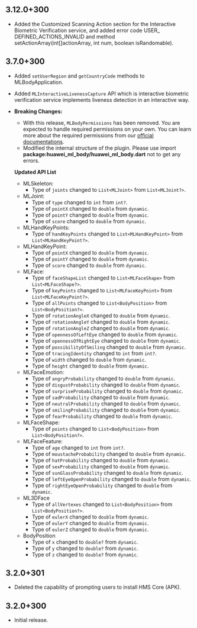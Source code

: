 ## 3.12.0+300

- Added the Customized Scanning Action section for the Interactive Biometric Verification service, and added error code USER_ DEFINED_ACTIONS_INVALID and method setActionArray(int[]actionArray, int num, boolean isRandomable).

## 3.7.0+300

- Added `setUserRegion` and `getCountryCode` methods to MLBodyApplication.
- Added `MLInteractiveLivenessCapture` API which is interactive biometric verification service implements liveness detection in an interactive way.

- **Breaking Changes:**

  - With this release, `MLBodyPermissions` has been removed. You are expected to handle required permissions on your own. You can learn more about the required permissions from our [official documentations](https://developer.huawei.com/consumer/en/doc/development/HMS-Plugin-Guides/assigning-permissions-0000001052789343?ha_source=hms1).
  - Modified the internal structure of the plugin. Please use import **package:huawei_ml_body/huawei_ml_body.dart** not to get any errors.

  **Updated API List**

  - MLSkeleton:
    - Type of `joints` changed to `List<MLJoint>` from `List<MLJoint?>`.
  - MLJoint:
    - Type of `type` changed to `int` from `int?`.
    - Type of `pointX` changed to `double` from `dynamic`.
    - Type of `pointY` changed to `double` from `dynamic`.
    - Type of `score` changed to `double` from `dynamic`.
  - MLHandKeyPoints:
    - Type of `handKeyPoints` changed to `List<MLHandKeyPoint>` from `List<MLHandKeyPoint?>`.
  - MLHandKeyPoint:
    - Type of `pointX` changed to `double` from `dynamic`.
    - Type of `pointY` changed to `double` from `dynamic`.
    - Type of `score` changed to `double` from `dynamic`.
  - MLFace:
    - Type of `faceShapeList` changed to `List<MLFaceShape>` from `List<MLFaceShape?>`.
    - Type of `keyPoints` changed to `List<MLFaceKeyPoint>` from `List<MLFaceKeyPoint?>`.
    - Type of `allPoints` changed to `List<BodyPosition>` from `List<BodyPosition?>`.
    - Type of `rotationAngleX` changed to `double` from `dynamic`.
    - Type of `rotationAngleY` changed to `double` from `dynamic`.
    - Type of `rotationAngleZ` changed to `double` from `dynamic`.
    - Type of `opennessOfLeftEye` changed to `double` from `dynamic`.
    - Type of `opennessOfRightEye` changed to `double` from `dynamic`.
    - Type of `possibilityOfSmiling` changed to `double` from `dynamic`.
    - Type of `tracingIdentity` changed to `int` from `int?`.
    - Type of `width` changed to `double` from `dynamic`.
    - Type of `height` changed to `double` from `dynamic`.
  - MLFaceEmotion:
    - Type of `angryProbability` changed to `double` from `dynamic`.
    - Type of `disgustProbability` changed to `double` from `dynamic`.
    - Type of `surpriseProbability` changed to `double` from `dynamic`.
    - Type of `sadProbability` changed to `double` from `dynamic`.
    - Type of `neutralProbability` changed to `double` from `dynamic`.
    - Type of `smilingProbability` changed to `double` from `dynamic`.
    - Type of `fearProbability` changed to `double` from `dynamic`.
  - MLFaceShape:
    - Type of `points` changed to `List<BodyPosition>` from `List<BodyPosition?>`.
  - MLFaceFeature:
    - Type of `age` changed to `int` from `int?`.
    - Type of `moustacheProbability` changed to `double` from `dynamic`.
    - Type of `hatProbability` changed to `double` from `dynamic`.
    - Type of `sexProbability` changed to `double` from `dynamic`.
    - Type of `sunGlassProbability` changed to `double` from `dynamic`.
    - Type of `leftEyeOpenProbability` changed to `double` from `dynamic`.
    - Type of `rightEyeOpenProbability` changed to `double` from `dynamic`.
  - ML3DFace
    - Type of `allVertexes` changed to `List<BodyPosition>` from `List<BodyPosition?>`.
    - Type of `eulerX` changed to `double` from `dynamic`.
    - Type of `eulerY` changed to `double` from `dynamic`.
    - Type of `eulerZ` changed to `double` from `dynamic`.
  - BodyPosition
    - Type of `x` changed to `double?` from `dynamic`.
    - Type of `y` changed to `double?` from `dynamic`.
    - Type of `z` changed to `double?` from `dynamic`.

## 3.2.0+301

- Deleted the capability of prompting users to install HMS Core (APK).

## 3.2.0+300

- Initial release.
